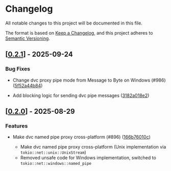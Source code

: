 # Changelog

All notable changes to this project will be documented in this file.

The format is based on [Keep a Changelog](https://keepachangelog.com/en/1.0.0/),
and this project adheres to [Semantic Versioning](https://semver.org/spec/v2.0.0.html).


## [[0.2.1](https://github.com/Devolutions/IronRDP/compare/ironrdp-dvc-pipe-proxy-v0.2.0...ironrdp-dvc-pipe-proxy-v0.2.1)] - 2025-09-24

### <!-- 4 -->Bug Fixes

- Change dvc proxy pipe mode from Message to Byte on Windows (#986) ([5f52a44b84](https://github.com/Devolutions/IronRDP/commit/5f52a44b840dd71eae6a355be00f1c4c671b3b58)) 

- Add blocking logic for sending dvc pipe messages ([3182a018e2](https://github.com/Devolutions/IronRDP/commit/3182a018e2972eb77c52ea248387c96a9eb6a6a6)) 



## [[0.2.0](https://github.com/Devolutions/IronRDP/compare/ironrdp-dvc-pipe-proxy-v0.1.0...ironrdp-dvc-pipe-proxy-v0.2.0)] - 2025-08-29

### <!-- 1 -->Features

- Make dvc named pipe proxy cross-platform (#896) ([166b76010c](https://github.com/Devolutions/IronRDP/commit/166b76010cbd8f8674e6e8d4801fee5cda1ad9e5)) 

  - Make dvc named pipe proxy cross-platform (Unix implementation via
  `tokio::net::unix::UnixStream`)
  - Removed unsafe code for Windows implementation, switched to
  `tokio::net::windows::named_pipe`
